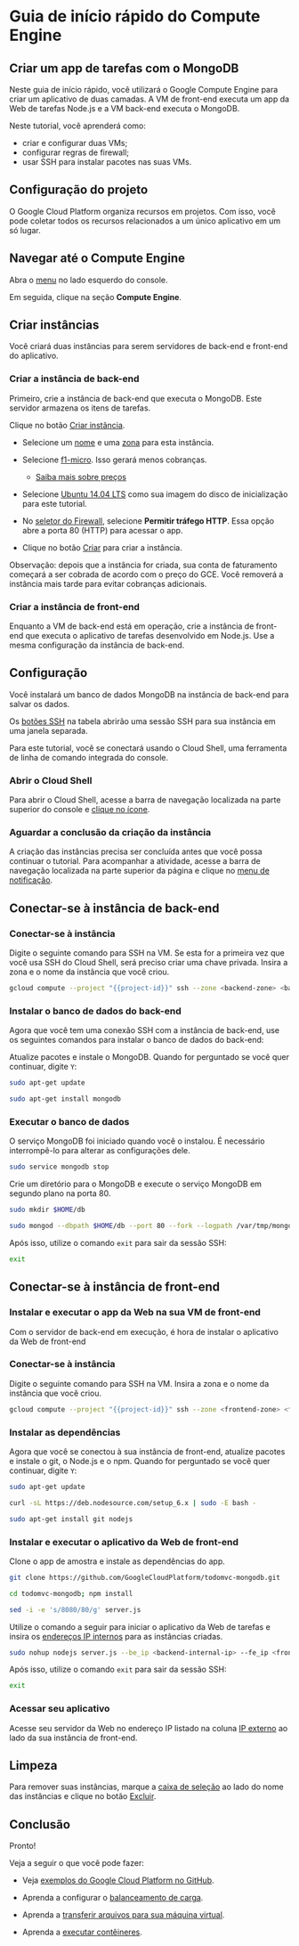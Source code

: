 # Guia de início rápido do Compute Engine

## Criar um app de tarefas com o MongoDB

<walkthrough-tutorial-duration duration="15"></walkthrough-tutorial-duration>

Neste guia de início rápido, você utilizará o Google Compute Engine para criar
um aplicativo de duas camadas. A VM de front-end executa um app da Web de
tarefas Node.js e a VM back-end executa o MongoDB.

Neste tutorial, você aprenderá como:

*   criar e configurar duas VMs;
*   configurar regras de firewall;
*   usar SSH para instalar pacotes nas suas VMs.

## Configuração do projeto

O Google Cloud Platform organiza recursos em projetos. Com isso, você pode
coletar todos os recursos relacionados a um único aplicativo em um só lugar.

<walkthrough-project-billing-setup permissions="compute.instances.create"></walkthrough-project-billing-setup>

## Navegar até o Compute Engine

Abra o [menu][spotlight-console-menu] no lado esquerdo do console.

Em seguida, clique na seção **Compute Engine**.

<walkthrough-menu-navigation sectionid="COMPUTE_SECTION"></walkthrough-menu-navigation>

## Criar instâncias

Você criará duas instâncias para serem servidores de back-end e front-end do
aplicativo.

### Criar a instância de back-end

Primeiro, crie a instância de back-end que executa o MongoDB. Este servidor
armazena os itens de tarefas.

Clique no botão [Criar instância][spotlight-create-instance].

*   Selecione um [nome][spotlight-instance-name] e uma
    [zona][spotlight-instance-zone] para esta instância.

*   Selecione [f1-micro][spotlight-machine-type]. Isso gerará menos cobranças.

    *   [Saiba mais sobre preços][pricing]

*   Selecione [Ubuntu 14.04 LTS][spotlight-boot-disk] como sua imagem do disco
    de inicialização para este tutorial.

*   No [seletor do Firewall][spotlight-firewall], selecione **Permitir tráfego
    HTTP**. Essa opção abre a porta 80 (HTTP) para acessar o app.

*   Clique no botão [Criar][spotlight-submit-create] para criar a instância.

Observação: depois que a instância for criada, sua conta de faturamento começará
a ser cobrada de acordo com o preço do GCE. Você removerá a instância mais tarde
para evitar cobranças adicionais.

### Criar a instância de front-end

Enquanto a VM de back-end está em operação, crie a instância de front-end que
executa o aplicativo de tarefas desenvolvido em Node.js. Use a mesma
configuração da instância de back-end.

## Configuração

Você instalará um banco de dados MongoDB na instância de back-end para salvar os
dados.

Os [botões SSH][spotlight-ssh-buttons] na tabela abrirão uma sessão SSH para sua
instância em uma janela separada.

Para este tutorial, você se conectará usando o Cloud Shell, uma ferramenta de
linha de comando integrada do console.

### Abrir o Cloud Shell

Para abrir o Cloud
Shell,<walkthrough-cloud-shell-icon></walkthrough-cloud-shell-icon> acesse a
barra de navegação localizada na parte superior do console e
[clique no ícone][spotlight-open-devshell].

### Aguardar a conclusão da criação da instância

A criação das instâncias precisa ser concluída antes que você possa continuar o
tutorial. Para acompanhar a atividade, acesse a barra de navegação localizada na
parte superior da página e clique no
[menu de notificação][spotlight-notification-menu].

## Conectar-se à instância de back-end

### Conectar-se à instância

Digite o seguinte comando para SSH na VM. Se esta for a primeira vez que você
usa SSH do Cloud Shell, será preciso criar uma chave privada. Insira a zona e o
nome da instância que você criou.

```bash
gcloud compute --project "{{project-id}}" ssh --zone <backend-zone> <backend-name>
```

### Instalar o banco de dados do back-end

Agora que você tem uma conexão SSH com a instância de back-end, use os seguintes
comandos para instalar o banco de dados do back-end:

Atualize pacotes e instale o MongoDB. Quando for perguntado se você quer
continuar, digite `Y`:

```bash
sudo apt-get update
```

```bash
sudo apt-get install mongodb
```

### Executar o banco de dados

O serviço MongoDB foi iniciado quando você o instalou. É necessário
interrompê-lo para alterar as configurações dele.

```bash
sudo service mongodb stop
```

Crie um diretório para o MongoDB e execute o serviço MongoDB em segundo plano na
porta 80.

```bash
sudo mkdir $HOME/db
```

```bash
sudo mongod --dbpath $HOME/db --port 80 --fork --logpath /var/tmp/mongodb
```

Após isso, utilize o comando `exit` para sair da sessão SSH:

```bash
exit
```

## Conectar-se à instância de front-end

### Instalar e executar o app da Web na sua VM de front-end

Com o servidor de back-end em execução, é hora de instalar o aplicativo da Web
de front-end

### Conectar-se à instância

Digite o seguinte comando para SSH na VM. Insira a zona e o nome da instância
que você criou.

```bash
gcloud compute --project "{{project-id}}" ssh --zone <frontend-zone> <frontend-name>
```

### Instalar as dependências

Agora que você se conectou à sua instância de front-end, atualize pacotes e
instale o git, o Node.js e o npm. Quando for perguntado se você quer continuar,
digite `Y`:

```bash
sudo apt-get update
```

```bash
curl -sL https://deb.nodesource.com/setup_6.x | sudo -E bash -
```

```bash
sudo apt-get install git nodejs
```

### Instalar e executar o aplicativo da Web de front-end

Clone o app de amostra e instale as dependências do app.

```bash
git clone https://github.com/GoogleCloudPlatform/todomvc-mongodb.git
```

```bash
cd todomvc-mongodb; npm install
```

```bash
sed -i -e 's/8080/80/g' server.js
```

Utilize o comando a seguir para iniciar o aplicativo da Web de tarefas e insira
os [endereços IP internos][spotlight-internal-ip] para as instâncias criadas.

```bash
sudo nohup nodejs server.js --be_ip <backend-internal-ip> --fe_ip <frontend-internal-ip> &
```

Após isso, utilize o comando `exit` para sair da sessão SSH:

```bash
exit
```

### Acessar seu aplicativo

Acesse seu servidor da Web no endereço IP listado na coluna
[IP externo][spotlight-external-ip] ao lado da sua instância de front-end.

## Limpeza

Para remover suas instâncias, marque a
[caixa de seleção][spotlight-instance-checkbox] ao lado do nome das instâncias e
clique no botão [Excluir][spotlight-delete-button].

## Conclusão

<walkthrough-conclusion-trophy></walkthrough-conclusion-trophy>

Pronto!

Veja a seguir o que você pode fazer:

*   Veja
    [exemplos do Google Cloud Platform no GitHub](http://googlecloudplatform.github.io/).

*   Aprenda a configurar o
    [balanceamento de carga](https://cloud.google.com/compute/docs/load-balancing/).

*   Aprenda a
    [transferir arquivos para sua máquina virtual](https://cloud.google.com/compute/docs/instances/transfer-files/).

*   Aprenda a
    [executar contêineres](https://cloud.google.com/compute/docs/containers).

[pricing]: https://cloud.google.com/compute/#compute-engine-pricing
[spotlight-boot-disk]: walkthrough://spotlight-pointer?cssSelector=vm-set-boot-disk
[spotlight-console-menu]: walkthrough://spotlight-pointer?spotlightId=console-nav-menu
[spotlight-control-panel]: walkthrough://spotlight-pointer?cssSelector=#p6n-action-bar-container-main
[spotlight-create-instance]: walkthrough://spotlight-pointer?spotlightId=gce-zero-new-vm,gce-vm-list-new
[spotlight-delete-button]: walkthrough://spotlight-pointer?cssSelector=.p6n-icon-delete
[spotlight-external-ip]: walkthrough://spotlight-pointer?cssSelector=.p6n-external-link
[spotlight-firewall]: walkthrough://spotlight-pointer?spotlightId=gce-vm-add-firewall
[spotlight-instance-checkbox]: walkthrough://spotlight-pointer?cssSelector=.p6n-checkbox-form-label
[spotlight-instance-name]: walkthrough://spotlight-pointer?spotlightId=gce-vm-add-name
[spotlight-instance-zone]: walkthrough://spotlight-pointer?spotlightId=gce-vm-add-zone-select
[spotlight-internal-ip]: walkthrough://spotlight-pointer?cssSelector=gce-internal-ip
[spotlight-machine-type]: walkthrough://spotlight-pointer?spotlightId=gce-add-machine-type-select
[spotlight-notification-menu]: walkthrough://spotlight-pointer?cssSelector=.p6n-notification-dropdown,.cfc-icon-notifications
[spotlight-open-devshell]: walkthrough://spotlight-pointer?spotlightId=devshell-activate-button
[spotlight-ssh-buttons]: walkthrough://spotlight-pointer?cssSelector=gce-connect-to-instance
[spotlight-submit-create]: walkthrough://spotlight-pointer?spotlightId=gce-submit
[spotlight-vm-list]: walkthrough://spotlight-pointer?cssSelector=vm2-instance-list%20.p6n-checkboxed-table
